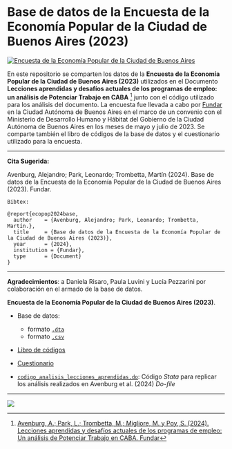 # Base de datos de la Encuesta de la Economía Popular de la Ciudad de Buenos Aires (2023)


[![Encuesta de la Economía Popular de la Ciudad de Buenos Aires](https://fund.ar/wp-content/uploads/2023/07/EconomiaPopular-JuliAlvarez-RGB.jpg)](https://fund.ar/publicacion/lecciones-aprendidas-y-desafios-actuales-de-los-programas-de-empleo-un-analisis-de-potenciar-trabajo-en-caba/)

En este repositorio se comparten los datos de la **Encuesta de la Economía Popular de la Ciudad de Buenos Aires (2023)** utilizados en el Documento **Lecciones aprendidas y desafíos actuales de los programas de empleo: un análisis de Potenciar Trabajo en CABA** [^1] junto con el código utilizado para los análisis del documento. La encuesta fue llevada a cabo por [Fundar](https://fund.ar/) en la Ciudad Autónoma de Buenos Aires en el marco de un convenio con el Ministerio de Desarrollo Humano y Hábitat del Gobierno de la Ciudad Autónoma de Buenos Aires en los meses de mayo y julio de 2023. Se comparte también el libro de códigos de la base de datos y el cuestionario utilizado para la encuesta.
 

[^1]: [Avenburg, A.; Park, L.; Trombetta, M.; Migliore, M. y Poy, S. (2024). Lecciones aprendidas y desafíos
actuales de los programas de empleo: Un análisis de Potenciar Trabajo en CABA. Fundar](https://fund.ar/publicacion/lecciones-aprendidas-y-desafios-actuales-de-los-programas-de-empleo-un-analisis-de-potenciar-trabajo-en-caba/)

---
**Cita Sugerida:** 

Avenburg, Alejandro; Park, Leonardo; Trombetta, Martín (2024). Base de datos de la Encuesta de la Economía Popular de la Ciudad de Buenos Aires (2023). Fundar.

```
Bibtex:

@report{ecopop2024base,
  author    = {Avenburg, Alejandro; Park, Leonardo; Trombetta, Martín.},
  title     = {Base de datos de la Encuesta de la Economía Popular de la Ciudad de Buenos Aires (2023)},
  year      = {2024},
  institution = {Fundar},
  type      = {Document}
}

```
---

**Agradecimientos**:  a Daniela Risaro, Paula Luvini y Lucía Pezzarini por colaboración en el armado de la base de datos.


**Encuesta de la Economía Popular de la Ciudad de Buenos Aires (2023)**.

- Base de datos: 
  - formato [`.dta`](https://github.com/datos-Fundar/encuesta-economia-popular/blob/main/ecopop.dta) 
  - formato [`.csv`](https://github.com/datos-Fundar/encuesta-economia-popular/blob/main/eco.pop2.csv)

- [Libro de códigos]()

- [Cuestionario](https://github.com/datos-Fundar/encuesta-economia-popular/blob/main/Cuestionario%20econom%C3%ADa%20popular_Final.pdf)

- [`codigo_analisis_lecciones_aprendidas.do`](https://github.com/datos-Fundar/encuesta-economia-popular/blob/main/codigo_analisis_lecciones_aprendidas.do): Código _Stata_ para replicar los análisis realizados en Avenburg et al. (2024) _Do-file_

---

<a href="https://fund.ar">
  <picture>
    <source media="(prefers-color-scheme: dark)" srcset="https://github.com/datos-Fundar/fundartools/assets/86327859/6ef27bf9-141f-4537-9d78-e16b80196959">
    <source media="(prefers-color-scheme: light)" srcset="https://github.com/datos-Fundar/fundartools/assets/86327859/aa8e7c72-4fad-403a-a8b9-739724b4c533">
    <img src="fund.ar"></img>
  </picture>
</a>

